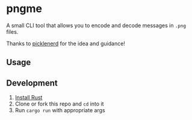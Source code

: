 # pngme

A small CLI tool that allows you to encode and decode messages in `.png` files.

Thanks to [picklenerd](https://picklenerd.github.io/pngme_book/introduction.html) for the idea and guidance!

## Usage

## Development

1. [Install Rust](https://www.rust-lang.org/tools/install)
2. Clone or fork this repo and `cd` into it
3. Run `cargo run` with appropriate args

